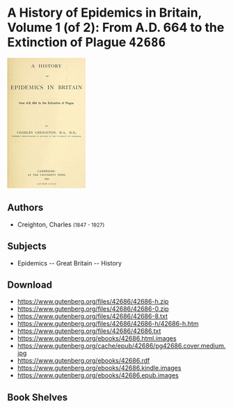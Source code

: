# A History of Epidemics in Britain, Volume 1 (of 2): From A.D. 664 to the Extinction of Plague <kbd>42686</kbd>

![](./cover.medium.jpg "")

## Authors


 - Creighton, Charles <small>(1847 - 1927)</small>

## Subjects


 - Epidemics -- Great Britain -- History

## Download


 - https://www.gutenberg.org/files/42686/42686-h.zip
 - https://www.gutenberg.org/files/42686/42686-0.zip
 - https://www.gutenberg.org/files/42686/42686-8.txt
 - https://www.gutenberg.org/files/42686/42686-h/42686-h.htm
 - https://www.gutenberg.org/files/42686/42686.txt
 - https://www.gutenberg.org/ebooks/42686.html.images
 - https://www.gutenberg.org/cache/epub/42686/pg42686.cover.medium.jpg
 - https://www.gutenberg.org/ebooks/42686.rdf
 - https://www.gutenberg.org/ebooks/42686.kindle.images
 - https://www.gutenberg.org/ebooks/42686.epub.images

## Book Shelves



